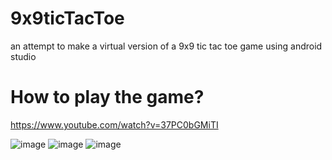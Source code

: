 # 9x9ticTacToe
an attempt to make a virtual version of a 9x9 tic tac toe game using android studio

# How to play the game?
https://www.youtube.com/watch?v=37PC0bGMiTI

![image](https://user-images.githubusercontent.com/16136188/132081092-70207fa9-c91b-4e21-be2f-9d7d978387fb.png)
![image](https://user-images.githubusercontent.com/16136188/132081109-b8c786f0-777d-49e8-9dda-bea53b8b91d2.png)
![image](https://user-images.githubusercontent.com/16136188/132081129-63260ae8-d336-41ec-a4ff-739adc25516c.png)
